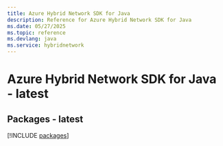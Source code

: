 ```yaml
---
title: Azure Hybrid Network SDK for Java
description: Reference for Azure Hybrid Network SDK for Java
ms.date: 05/27/2025
ms.topic: reference
ms.devlang: java
ms.service: hybridnetwork
---
```

# Azure Hybrid Network SDK for Java - latest
## Packages - latest
[!INCLUDE [packages](hybrid-network-index.md)]